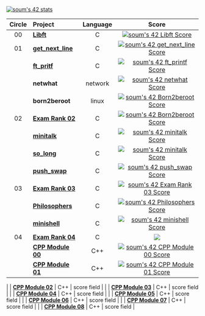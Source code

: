 [![soum's 42 stats](https://badge42.vercel.app/api/v2/cl1li0ev4001609l6y3uttc20/stats?cursusId=21&coalitionId=87)](https://github.com/JaeSeoKim/badge42)

| Circle | Project                                                      |            Language            |                            Score                             |
| :----: | :----------------------------------------------------------- | :----------------------------: | :----------------------------------------------------------: |
|   00   | [**Libft**](https://github.com/tjddnd3116/42seoul_subject/tree/main/Libft)    |               C                | [![soum's 42 Libft Score](https://badge42.vercel.app/api/v2/cl1li0ev4001609l6y3uttc20/project/2166451)](https://github.com/JaeSeoKim/badge42)   |
|   01   | [**get_next_line**](https://github.com/tjddnd3116/42seoul_subject/tree/main/get_next_line)|               C                | [![soum's 42 get_next_line Score](https://badge42.vercel.app/api/v2/cl1li0ev4001609l6y3uttc20/project/2186678)](https://github.com/JaeSeoKim/badge42) |
|        | [**ft_pritf**](https://github.com/tjddnd3116/42seoul_subject/tree/main/ft_printf)|               C                | [![soum's 42 ft_printf Score](https://badge42.vercel.app/api/v2/cl1li0ev4001609l6y3uttc20/project/2186681)](https://github.com/JaeSeoKim/badge42) |
|        | **netwhat**                                                  |              network               | [![soum's 42 netwhat Score](https://badge42.vercel.app/api/v2/cl1li0ev4001609l6y3uttc20/project/2186680)](https://github.com/JaeSeoKim/badge42)  |
|        | **born2beroot**                                                  |              linux               | [![soum's 42 Born2beroot Score](https://badge42.vercel.app/api/v2/cl1li0ev4001609l6y3uttc20/project/2186679)](https://github.com/JaeSeoKim/badge42)  |
|   02   | [**Exam Rank 02**](https://github.com/tjddnd3116/42seoul_subject/tree/main/Exam_Rank_02) |               C                | [![soum's 42 Born2beroot Score](https://badge42.vercel.app/api/v2/cl1li0ev4001609l6y3uttc20/project/2186679)](https://github.com/JaeSeoKim/badge42) |
|        | [**minitalk**](https://github.com/tjddnd3116/42seoul_subject/tree/main/minitalk)   |           C             |  [![soum's 42 minitalk Score](https://badge42.vercel.app/api/v2/cl1li0ev4001609l6y3uttc20/project/2335652)](https://github.com/JaeSeoKim/badge42)  |
|        | [**so_long**](https://github.com/tjddnd3116/42seoul_subject/tree/main/so_long)   |           C             |  [![soum's 42 minitalk Score](https://badge42.vercel.app/api/v2/cl1li0ev4001609l6y3uttc20/project/2335652)](https://github.com/JaeSeoKim/badge42)  |
|        | [**push_swap**](https://github.com/tjddnd3116/42seoul_subject/tree/main/push_swap)   |           C             |  [![soum's 42 push_swap Score](https://badge42.vercel.app/api/v2/cl1li0ev4001609l6y3uttc20/project/2335637)](https://github.com/JaeSeoKim/badge42)  |
|   03   | [**Exam Rank 03**](https://github.com/tjddnd3116/42seoul_subject/tree/main/Exam_Rank_03) |               C                | [![soum's 42 Exam Rank 03 Score](https://badge42.vercel.app/api/v2/cl1li0ev4001609l6y3uttc20/project/2439406)](https://github.com/JaeSeoKim/badge42) |
|        | [**Philosophers**](https://github.com/tjddnd3116/42seoul_subject/tree/main/Philosophers) |               C                | [![soum's 42 Philosophers Score](https://badge42.vercel.app/api/v2/cl1li0ev4001609l6y3uttc20/project/2428059)](https://github.com/JaeSeoKim/badge42) |
|        | [**minishell**](https://github.com/tjddnd3116/42seoul_subject/tree/main/minishell) |               C                | [![soum's 42 minishell Score](https://badge42.vercel.app/api/v2/cl1li0ev4001609l6y3uttc20/project/2428060)](https://github.com/JaeSeoKim/badge42) |
|   04   | [**Exam Rank 04**](https://github.com/tjddnd3116/42seoul_subject/tree/main/Exam_Rank_04) |               C                | ![](https://badge42.herokuapp.com/api/project/soum/Exam%20Rank%2004) |
|   	   | [**CPP Module 00**](https://github.com/tjddnd3116/42seoul_subject/tree/main/cpp_module_00) |              C++               | [![soum's 42 CPP Module 00 Score](https://badge42.vercel.app/api/v2/cl1li0ev4001609l6y3uttc20/project/2497359)](https://github.com/JaeSeoKim/badge42) |
|   	   | [**CPP Module 01**](https://github.com/tjddnd3116/42seoul_subject/tree/main/cpp_module_01) |              C++               | [![soum's 42 CPP Module 01 Score](https://badge42.vercel.app/api/v2/cl1li0ev4001609l6y3uttc20/project/2550548)](https://github.com/JaeSeoKim/badge42) |

|   	   | [**CPP Module 02**](https://github.com/tjddnd3116/42seoul_subject/tree/main/cpp_module_02) |              C++               | score field |
|   	   | [**CPP Module 03**](https://github.com/tjddnd3116/42seoul_subject/tree/main/cpp_module_03) |              C++               | score field |
|   	   | [**CPP Module 04**](https://github.com/tjddnd3116/42seoul_subject/tree/main/cpp_module_04) |              C++               | score field |
|   	   | [**CPP Module 05**](https://github.com/tjddnd3116/42seoul_subject/tree/main/cpp_module_05) |              C++               | score field |
|   	   | [**CPP Module 06**](https://github.com/tjddnd3116/42seoul_subject/tree/main/cpp_module_06) |              C++               | score field |
|   	   | [**CPP Module 07**](https://github.com/tjddnd3116/42seoul_subject/tree/main/cpp_module_07) |              C++               | score field |
|   	   | [**CPP Module 08**](https://github.com/tjddnd3116/42seoul_subject/tree/main/cpp_module_08) |              C++               | score field |

